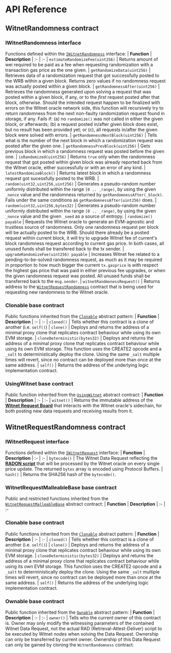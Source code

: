 # API Reference

## WitnetRandomness contract
### IWitnetRandomness interface
Functions defined within the [`IWitnetRandomness`](https://github.com/witnet/witnet-solidity-bridge/blob/master/contracts/IWitnetRandomness.sol) interface:
| **Function** | **Description**
| :- | :-
| `estimateRandomizeFee(uint256)` | Returns amount of wei required to be paid as a fee when requesting randomization with a transaction gas price as the one given.
| `getRandomizeData(uint256)` | Retrieves data of a randomization request that got successfully posted to the WRB within a given block. Returns zero values if no randomness request was actually posted within a given block.
| `getRandomnessAfter(uint256)` | Retrieves the randomness generated upon solving a request that was posted within a given block, if any, or to the _first_ request posted after that block, otherwise. Should the intended request happen to be finalized with errors on the Witnet oracle network side, this function will recursively try to return randomness from the next non-faulty randomization request found in storage, if any. Fails if: (a) no `randomize()` was not called in either the given block, or afterwards; (b) a request posted in/after given block does exist, but no result has been provided yet; or (c), all requests in/after the given block were solved with errors.
| `getRandomnessNextBlock(uint256)` | Tells what is the number of the next block in which a randomization request was posted after the given one. 
| `getRandomnessPrevBlock(uint256)` | Gets previous block in which a randomness request was posted before the given one.
| `isRandomized(uint256)` | Returns `true` only when the randomness request that got posted within given block was already reported back from the Witnet oracle, either successfully or with an error of any kind.
| `latestRandomizeBlock()` | Returns latest block in which a randomness request got sucessfully posted to the WRB.
| `random(uint32,uint256,uint256)` | Generates a pseudo-random number uniformly distributed within the range `[0 .. _range)`, by using the given `_nonce` value and the randomness returned by `getRandomnessAfter(_block)`. Fails under the same conditions as `getRandomnessAfter(uint256)` does.
| `random(uint32,uint256,bytes32)` | Generates a pseudo-random number uniformly distributed within the range `[0 .. _range)`, by using the given `_nonce` value and the given `_seed` as a source of entropy.
| `randomize() payable` |  Requests the Witnet oracle to generate an EVM-agnostic and trustless source of randomness. Only one randomness request per block will be actually posted to the WRB. Should there already be a posted request within current block, it will try to upgrade Witnet fee of current's block randomness request according to current gas price. In both cases, all unused funds shall be transfered back to the tx sender.
| `upgradeRandomizeFee(uint256) payable` | Increases Witnet fee related to a pending-to-be-solved randomness request, as much as it may be required in proportion to how much bigger the current `tx.gasprice` is with respect the highest gas price that was paid in either previous fee upgrades, or when the given randomness request was posted. All unused funds shall be transferred back to the `msg.sender`.
| `witnetRandmonessRequest()` | Returns address to the [`WitnetRequestRandomness`](#witnetrequestrandomness-contract) contract that is being used for requesting new randomness to the Witnet oracle.

### Clonable base contract
Public functions inherited from the [`Clonable`](https://github.com/witnet/witnet-solidity-bridge/blob/master/contracts/patterns/Clonable.sol) abstract pattern:
| **Function** | **Description**
| :- | :-
| `cloned()` | Tells whether this contract is a clone of another (i.e. `self()`)
| `clone()` | Deploys and returns the address of a minimal proxy clone that replicates contract behaviour while using its own EVM storage.
| `cloneDeterministic(bytes32)` | Deploys and returns the address of a minimal proxy clone that replicates contract behaviour while using its own EVM storage. This function uses the CREATE2 opcode and a `_salt` to deterministically deploy the clone. Using the same `_salt` multiple times will revert, since no contract can be deployed more than once at the same address.
| `self()` | Returns the address of the underlying logic implementation contract.

### UsingWitnet base contract
Public function inherited from the [`UsingWitnet`](https://github.com/witnet/witnet-solidity-bridge/blob/master/contracts/UsingWitnet.sol) abstract contract:
| **Function** | **Description**
| :- | :-
| `witnet()` | Returns the immutable address of the [**Witnet Request Board**](../apis-and-http-get-post-oracle/witnet-request-board.md) that interacts with the Witnet oracle's sidechain, for both posting new data requests and receiving results from it.


## WitnetRequestRandomness contract

### IWitnetRequest interface
Functions defined within the [`IWitnetRequest`](https://github.com/witnet/witnet-solidity-bridge/blob/master/contracts/interfaces/IWitnetRequest.sol) interface:
| **Function** | **Description**
| :- | :-
| `bytecode()` | The Witnet Data Request reflecting the [**RADON script**](../apis-and-http-get-post-oracle/api-reference.md) that will be processed by the Witnet oracle on every single price update. The returned `bytes` array is encoded using Protocol Buffers.
| `hash()` | Returns the SHA256 hash of the `bytecode()`. 

### WitnetRequestMalleableBase base contract
Public and restricted functions inherited from the [`WitnetRequestMalleableBase`](https://github.com/witnet/witnet-solidity-bridge/blob/master/contracts/requests/WitnetRequestMalleableBase.sol) abstract contract:
| **Function** | **Description**
| :- | :-

### Clonable base contract
Public functions inherited from the [`Clonable`](https://github.com/witnet/witnet-solidity-bridge/blob/master/contracts/patterns/Clonable.sol) abstract pattern:
| **Function** | **Description**
| :- | :-
| `cloned()` | Tells whether this contract is a clone of another (i.e. `self()`)
| `clone()` | Deploys and returns the address of a minimal proxy clone that replicates contract behaviour while using its own EVM storage.
| `cloneDeterministic(bytes32)` | Deploys and returns the address of a minimal proxy clone that replicates contract behaviour while using its own EVM storage. This function uses the CREATE2 opcode and a `_salt` to deterministically deploy the clone. Using the same `_salt` multiple times will revert, since no contract can be deployed more than once at the same address.
| `self()` | Returns the address of the underlying logic implementation contract.

### Ownable base contract
Public function inherited from the [`Ownable`](https://github.com/witnet/witnet-solidity-bridge/blob/master/contracts/patterns/Ownable.sol) abstract pattern:
| **Function** | **Description**
| :- | :-
| `owner()` | Tells who the current owner of this contract is. Owner may only modify the witnessing parameters of the contained Witnet Data Request, not the actual RAD (Retrieval-Attest-Deliver) script to be executed by Witnet nodes when solving the Data Request. Ownership can only be transferred by current owner. Ownership of this Data Request can only be gained by cloning the `WitnetRandomness` contract.


